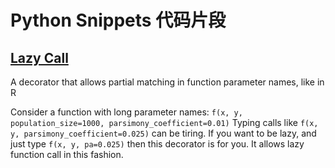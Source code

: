 # Python Snippets 代码片段

## [Lazy Call](lazy/lazy.py)

A decorator that allows partial matching in function parameter names, like in R

Consider a function with long parameter names:
    `f(x, y, population_size=1000, parsimony_coefficient=0.01)`
Typing calls like
    `f(x, y, parsimony_coefficient=0.025)`
can be tiring. If you want to be lazy, and just type
    `f(x, y, pa=0.025)`
then this decorator is for you. It allows lazy function call in this fashion.


